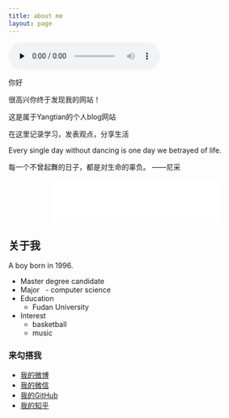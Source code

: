 ```yaml
---
title: about me
layout: page
---
```





<audio id="audio" controls="controls" autoplay="autoplay" preload="none" loop="loop">
      <source id="mp3" src="https://Yangtianblog.github.io/24268288c44aa0171260bb17f30bfbaa.mp3">
</audio>
 
 你好

 很高兴你终于发现我的网站！

 这是属于Yangtian的个人blog网站
 
 在这里记录学习，发表观点，分享生活
 
 Every single day without dancing is one day we betrayed of life.
  
 每一个不曾起舞的日子，都是对生命的辜负。                   ——尼采
 

<div align=center><iframe frameborder="no" border="0" marginwidth="0" marginheight="0" width=330 height=86 src="//music.163.com/outchain/player?type=2&id=30375690&auto=1&height=66"></iframe></div>


 <h2>关于我</h2>
  
  A  boy born in 1996.
 
-  Master degree candidate
-  Major
   - computer science
-  Education
   - Fudan University
-  Interest
   - basketball
   - music


  <h3>来勾搭我</h3>

* <i class="fa fa-weibo " aria-hidden="true"></i><a href="https://weibo.com/u/5393123005?refer_flag=1001030201_&is_hot=1" target="_blank" title="我的weibo">  我的微博</a>
* <i class="fa fa-weixin " aria-hidden="true"></i><a href="https://github.com/Yangtiancoder/Yangtiancoder.github.io/blob/master/assets/images/wexin.jpg?raw=true" target="_parent" shape="rect" title="Yangtian的微信"> 我的微信</a>  
* <i class="fa fa-github " aria-hidden="true"></i><a href="https://github.com/Yangtianblog" target="_blank" title="Yangtian的github">  我的GitHub</a>
* <i class="fa fa-search " aria-hidden="true"></i><a href="https://www.zhihu.com/people/Yangtiancoder/activities" target="_blank" title="我的知乎">  我的知乎</a>

